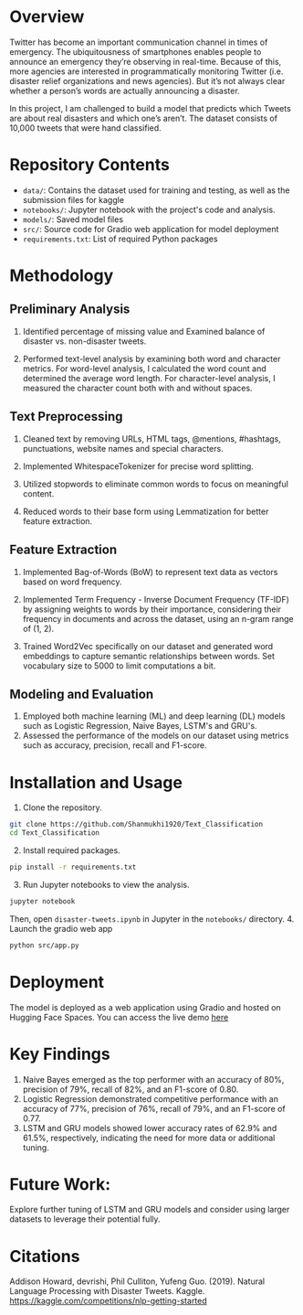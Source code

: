 
# Overview

Twitter has become  an  important communication channel in times of emergency. The ubiquitousness of smartphones enables people to announce  an  emergency  they’re  observing  in real-time. Because of this, more agencies are interested in programmatically monitoring  Twitter (i.e. disaster relief organizations and news agencies). But it’s  not always clear whether a person’s words are actually announcing a disaster.

In this project, I am challenged to build a model that predicts which Tweets are about real disasters and which one’s aren’t. The dataset consists of 10,000 tweets that were hand classified.

# Repository Contents
- `data/`: Contains the dataset used for training and testing, as well as the submission files for kaggle 
- `notebooks/`: Jupyter notebook with the project's code and analysis.
- `models/`: Saved model files
- `src/`: Source code for Gradio web application for model deployment
- `requirements.txt`: List of required Python packages

# Methodology

## Preliminary Analysis
1. Identified percentage of missing value and Examined balance of disaster vs. non-disaster tweets.

2. Performed text-level analysis by examining both word and character metrics. For word-level analysis, I calculated the word count and determined the average word length. For character-level analysis, I measured the character count both with and without spaces.
   
## Text Preprocessing
1. Cleaned text by removing URLs, HTML tags, @mentions, #hashtags, punctuations, website names and special characters.
   
2. Implemented WhitespaceTokenizer for precise word splitting.
 
3. Utilized stopwords to eliminate common words to focus on meaningful content.
 
4. Reduced words to their base form using Lemmatization for better feature extraction.

## Feature Extraction
1. Implemented Bag-of-Words (BoW) to represent text data as vectors based on word frequency.
   
2. Implemented Term Frequency - Inverse Document Frequency (TF-IDF) by assigning weights to words by their importance, considering their frequency in documents and across the dataset, using an n-gram range of (1, 2).
   
3. Trained Word2Vec specifically on our dataset and generated word embeddings to capture semantic relationships between words. Set vocabulary size to 5000 to limit computations a bit.
     
## Modeling and Evaluation
1. Employed both machine learning (ML) and deep learning (DL) models such as Logistic Regression, Naive Bayes, LSTM's and GRU's.
2. Assessed the performance of the models on our dataset using metrics such as accuracy, precision, recall and F1-score.

# Installation and Usage
1. Clone the repository.
```bash
git clone https://github.com/Shanmukhi1920/Text_Classification
cd Text_Classification
```
2. Install required packages.
```bash
pip install -r requirements.txt
```
3. Run Jupyter notebooks to view the analysis.
```bash
jupyter notebook
```
Then, open `disaster-tweets.ipynb` in Jupyter in the `notebooks/` directory.
4. Launch the gradio web app
```bash
python src/app.py
```
# Deployment
The model is deployed as a web application using Gradio and hosted on Hugging Face Spaces. You can access the live demo [here](https://huggingface.co/spaces/Shanmukhi0109/Disaster_Tweet_Classifier)

# Key Findings
1. Naive Bayes emerged as the top performer with an accuracy of 80%, precision of 79%, recall of 82%, and an F1-score of 0.80.
2. Logistic Regression demonstrated competitive performance with an accuracy of 77%, precision of 76%, recall of 79%, and an F1-score of 0.77.
3. LSTM and GRU models showed lower accuracy rates of 62.9% and 61.5%, respectively, indicating the need for more data or additional tuning.

# Future Work:
Explore further tuning of LSTM and GRU models and consider using larger datasets to leverage their potential fully.












# Citations
Addison Howard, devrishi, Phil Culliton, Yufeng Guo. (2019). Natural Language Processing with Disaster Tweets. Kaggle. https://kaggle.com/competitions/nlp-getting-started


